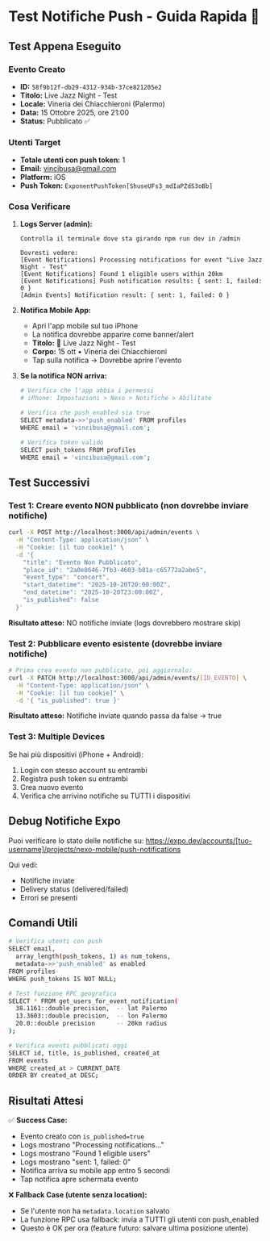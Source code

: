 # Test Notifiche Push - Guida Rapida 🧪

## Test Appena Eseguito

### Evento Creato
- **ID:** `58f9b12f-db29-4312-934b-37ce821205e2`
- **Titolo:** Live Jazz Night - Test
- **Locale:** Vineria dei Chiacchieroni (Palermo)
- **Data:** 15 Ottobre 2025, ore 21:00
- **Status:** Pubblicato ✅

### Utenti Target
- **Totale utenti con push token:** 1
- **Email:** vincibusa@gmail.com
- **Platform:** iOS
- **Push Token:** `ExponentPushToken[ShuseUFs3_mdIaPZdS3oBb]`

### Cosa Verificare

1. **Logs Server (admin):**
   ```
   Controlla il terminale dove sta girando npm run dev in /admin
   
   Dovresti vedere:
   [Event Notifications] Processing notifications for event "Live Jazz Night - Test"
   [Event Notifications] Found 1 eligible users within 20km
   [Event Notifications] Push notification results: { sent: 1, failed: 0 }
   [Admin Events] Notification result: { sent: 1, failed: 0 }
   ```

2. **Notifica Mobile App:**
   - Apri l'app mobile sul tuo iPhone
   - La notifica dovrebbe apparire come banner/alert
   - **Titolo:** 🎉 Live Jazz Night - Test
   - **Corpo:** 15 ott • Vineria dei Chiacchieroni
   - Tap sulla notifica → Dovrebbe aprire l'evento

3. **Se la notifica NON arriva:**
   ```bash
   # Verifica che l'app abbia i permessi
   # iPhone: Impostazioni > Nexo > Notifiche > Abilitate
   
   # Verifica che push_enabled sia true
   SELECT metadata->>'push_enabled' FROM profiles 
   WHERE email = 'vincibusa@gmail.com';
   
   # Verifica token valido
   SELECT push_tokens FROM profiles 
   WHERE email = 'vincibusa@gmail.com';
   ```

## Test Successivi

### Test 1: Creare evento NON pubblicato (non dovrebbe inviare notifiche)
```bash
curl -X POST http://localhost:3000/api/admin/events \
  -H "Content-Type: application/json" \
  -H "Cookie: [il tuo cookie]" \
  -d '{
    "title": "Evento Non Pubblicato",
    "place_id": "2a0e8646-7fb3-4603-b81a-c65772a2abe5",
    "event_type": "concert",
    "start_datetime": "2025-10-20T20:00:00Z",
    "end_datetime": "2025-10-20T23:00:00Z",
    "is_published": false
  }'
```
**Risultato atteso:** NO notifiche inviate (logs dovrebbero mostrare skip)

### Test 2: Pubblicare evento esistente (dovrebbe inviare notifiche)
```bash
# Prima crea evento non pubblicato, poi aggiornalo:
curl -X PATCH http://localhost:3000/api/admin/events/[ID_EVENTO] \
  -H "Content-Type: application/json" \
  -H "Cookie: [il tuo cookie]" \
  -d '{ "is_published": true }'
```
**Risultato atteso:** Notifiche inviate quando passa da false → true

### Test 3: Multiple Devices
Se hai più dispositivi (iPhone + Android):
1. Login con stesso account su entrambi
2. Registra push token su entrambi
3. Crea nuovo evento
4. Verifica che arrivino notifiche su TUTTI i dispositivi

## Debug Notifiche Expo

Puoi verificare lo stato delle notifiche su:
https://expo.dev/accounts/[tuo-username]/projects/nexo-mobile/push-notifications

Qui vedi:
- Notifiche inviate
- Delivery status (delivered/failed)
- Errori se presenti

## Comandi Utili

```bash
# Verifica utenti con push
SELECT email, 
  array_length(push_tokens, 1) as num_tokens,
  metadata->>'push_enabled' as enabled
FROM profiles 
WHERE push_tokens IS NOT NULL;

# Test funzione RPC geografica
SELECT * FROM get_users_for_event_notification(
  38.1161::double precision,  -- lat Palermo
  13.3603::double precision,  -- lon Palermo
  20.0::double precision      -- 20km radius
);

# Verifica eventi pubblicati oggi
SELECT id, title, is_published, created_at 
FROM events 
WHERE created_at > CURRENT_DATE 
ORDER BY created_at DESC;
```

## Risultati Attesi

✅ **Success Case:**
- Evento creato con `is_published=true`
- Logs mostrano "Processing notifications..."
- Logs mostrano "Found 1 eligible users"
- Logs mostrano "sent: 1, failed: 0"
- Notifica arriva su mobile app entro 5 secondi
- Tap notifica apre schermata evento

❌ **Fallback Case (utente senza location):**
- Se l'utente non ha `metadata.location` salvato
- La funzione RPC usa fallback: invia a TUTTI gli utenti con push_enabled
- Questo è OK per ora (feature futuro: salvare ultima posizione utente)

